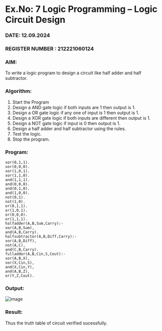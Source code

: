 # Ex.No: 7  Logic Programming –  Logic Circuit Design
### DATE: 12.09.2024                                                                            
### REGISTER NUMBER : 212221060124
### AIM: 
To write a logic program to design a circuit like half adder and half subtractor.
###  Algorithm:
1. Start the Program
2. Design a AND gate logic if both inputs are 1 then output is 1.
3. Design a OR gate logic if any one of input is 1 then output is 1.
4. Design a XOR gate logic if both inputs are different then output is 1.
5. Design a NOT gate logic if input is 0 then output is 1.
6. Design a half adder and half subtractor using the rules.
7. Test the logic.
8. Stop the program.

### Program:
```
xor(0,1,1).
xor(0,0,0).
xor(1,0,1).
xor(1,1,0).
and(1,1,1).
and(0,0,0).
and(0,1,0).
and(1,0,0).
not(0,1).
not(1,0).
or(0,1,1).
or(1,0,1).
or(0,0,0).
or(1,1,1).
halfadder(A,B,Sum,Carry):-
xor(A,B,Sum),
and(A,B,Carry).
halfsubtractor(A,B,Diff,Carry):-
xor(A,B,Diff),
not(A,C),
and(C,B,Carry).
fulladder(A,B,Cin,S,Cout):-
xor(A,B,X),
xor(X,Cin,S),
and(X,Cin,Y),
and(A,B,Z),
or(Y,Z,Cout).
```










### Output:

![image](https://github.com/Rajithxx/AI_Lab_2023-24/assets/148357145/1c4f65c8-145b-4829-8000-f20a6f1ba1ac)


### Result:
Thus the truth table of circuit verified sucessfully.
